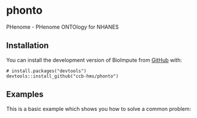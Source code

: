 # phonto
PHenome - PHenome ONTOlogy for NHANES

## Installation

You can install the development version of BioImpute from [GitHub](https://github.com/) with:

``` {r}
# install.packages("devtools")
devtools::install_github("ccb-hms/phonto")
```

## Examples

This is a basic example which shows you how to solve a common problem:
